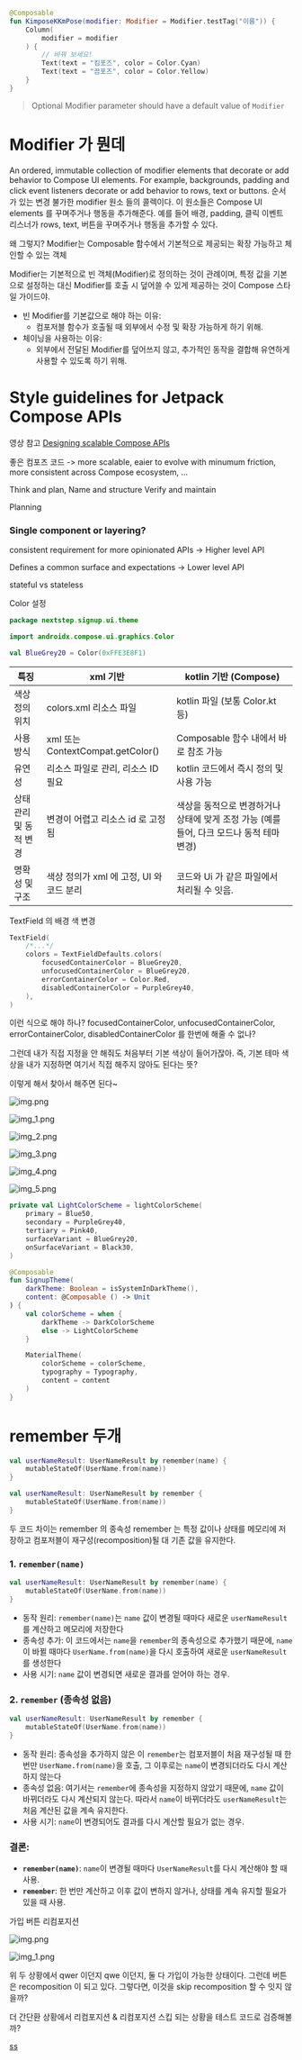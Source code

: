 ```kotlin
@Composable
fun KimposeKKmPose(modifier: Modifier = Modifier.testTag("이름")) {
    Column(
        modifier = modifier
    ) {
        // 바꿔 보세요!
        Text(text = "킴포즈", color = Color.Cyan)
        Text(text = "끔포즈", color = Color.Yellow)
    }
}
```

> Optional Modifier parameter should have a default value of `Modifier`

# Modifier 가 뭔데

An ordered, immutable collection of modifier elements that decorate or add behavior to Compose UI elements. For example,
backgrounds, padding and click event listeners decorate or add behavior to rows, text or buttons.
순서가 있는 변경 불가한 modifier 원소 들의 콜렉이다.
이 원소들은 Compose UI elements 를 꾸며주거나 행동을 추가해준다.
예를 들어 배경, padding, 클릭 이벤트 리스너가 rows, text, 버튼을 꾸며주거나 행동을 추가할 수 있다.

왜 그렇지?
Modifier는 Composable 함수에서 기본적으로 제공되는 확장 가능하고 체인할 수 있는 객체

Modifier는 기본적으로 빈 객체(Modifier)로 정의하는 것이 관례이며,
특정 값을 기본으로 설정하는 대신 Modifier를 호출 시 덮어쓸 수 있게 제공하는 것이 Compose 스타일 가이드야.

* 빈 Modifier를 기본값으로 해야 하는 이유:
    * 컴포저블 함수가 호출될 때 외부에서 수정 및 확장 가능하게 하기 위해.
* 체이닝을 사용하는 이유:
    * 외부에서 전달된 Modifier를 덮어쓰지 않고, 추가적인 동작을 결합해 유연하게 사용할 수 있도록 하기 위해.

# Style guidelines for Jetpack Compose APIs

영상 참고  [Designing scalable Compose APIs](https://developer.android.com/develop/ui/compose/api-guidelines)

좋은 컴포즈 코드 -> more scalable, eaier to evolve with minumum friction, more consistent across Compose ecosystem, ...

Think and plan,
Name and structure
Verify and maintain

Planning

### Single component or layering?

consistent requirement for more opinionated APIs -> Higher level API

Defines a common surface and expectations -> Lower level API

stateful vs stateless

Color 설정

```kotlin
package nextstep.signup.ui.theme

import androidx.compose.ui.graphics.Color

val BlueGrey20 = Color(0xFFE3E8F1)
```

| 특징            | xml 기반                          | kotlin 기반 (Compose)                                  |
|---------------|---------------------------------|------------------------------------------------------|
| 색상 정의 위치      | colors.xml 리소스 파일               | kotlin 파일 (보통 Color.kt 등)                            |
| 사용 방식         | xml 또는 ContextCompat.getColor() | Composable 함수 내에서 바로 참조 가능                           |
| 유연성           | 리소스 파일로 관리, 리소스 ID 필요           | kotlin 코드에서 즉시 정의 및 사용 가능                            |
| 상태 관리 및 동적 변경 | 변경이 어렵고 리소스 id 로 고정됨            | 색상을 동적으로 변경하거나 상태에 맞게 조정 가능 (예를 들어, 다크 모드나 동적 테마 변경) |
| 명확성 및 구조      | 색상 정의가 xml 에 고정, UI 와 코드 분리     | 코드와 Ui 가 같은 파일에서 처리될 수 잇음.                           |

TextField 의 배경 색 변경

```kotlin
TextField(
    /*...*/
    colors = TextFieldDefaults.colors(
        focusedContainerColor = BlueGrey20,
        unfocusedContainerColor = BlueGrey20,
        errorContainerColor = Color.Red,
        disabledContainerColor = PurpleGrey40,
    ),
)
```

이런 식으로 해야 하나?
focusedContainerColor, unfocusedContainerColor, errorContainerColor, disabledContainerColor 를 한번에 해줄 수 없나?

그런데 내가 직접 지정을 안 해줘도 처음부터 기본 색상이 들어가잖아.
즉, 기본 테마 색상을 내가 지정하면 여기서 직접 해주지 않아도 된다는 뜻?

이렇게 해서 찾아서 해주면 된다~

![img.png](img.png)

![img_1.png](img_1.png)

![img_2.png](img_2.png)

![img_3.png](img_3.png)

![img_4.png](img_4.png)

![img_5.png](img_5.png)

```kotlin
private val LightColorScheme = lightColorScheme(
    primary = Blue50,
    secondary = PurpleGrey40,
    tertiary = Pink40,
    surfaceVariant = BlueGrey20,
    onSurfaceVariant = Black30,
)

@Composable
fun SignupTheme(
    darkTheme: Boolean = isSystemInDarkTheme(),
    content: @Composable () -> Unit
) {
    val colorScheme = when {
        darkTheme -> DarkColorScheme
        else -> LightColorScheme
    }

    MaterialTheme(
        colorScheme = colorScheme,
        typography = Typography,
        content = content
    )
}

```

# remember 두개

```kotlin
val userNameResult: UserNameResult by remember(name) {
    mutableStateOf(UserName.from(name))
}

val userNameResult: UserNameResult by remember {
    mutableStateOf(UserName.from(name))
}
```

두 코드 차이는 remember 의 종속성
remember 는 특정 값이나 상태를 메모리에 저장하고 컴포저블이 재구성(recomposition)될 대 기존 값을 유지한다.

### 1. **`remember(name)`**

```kotlin
val userNameResult: UserNameResult by remember(name) {
    mutableStateOf(UserName.from(name))
}
```

- 동작 원리: `remember(name)`는 `name` 값이 변경될 때마다 새로운 `userNameResult`를 계산하고 메모리에 저장한다
- 종속성 추가: 이 코드에서는 `name`을 `remember`의 종속성으로 추가했기 때문에, `name`이 바뀔 때마다 `UserName.from(name)`을 다시 호출하여 새로운 `userNameResult`
  를 생성한다
- 사용 시기: `name` 값이 변경되면 새로운 결과를 얻어야 하는 경우.

### 2. **`remember` (종속성 없음)**

```kotlin
val userNameResult: UserNameResult by remember {
    mutableStateOf(UserName.from(name))
}
```

- 동작 원리: 종속성을 추가하지 않은 이 `remember`는 컴포저블이 처음 재구성될 때 한 번만 `UserName.from(name)`을 호출, 그 이후로는 `name`이 변경되더라도 다시 계산하지 않는다
- 종속성 없음: 여기서는 `remember`에 종속성을 지정하지 않았기 때문에, `name` 값이 바뀌더라도 다시 계산되지 않는다. 따라서 `name`이 바뀌더라도 `userNameResult`는 처음 계산된 값을
  계속 유지한다.
- 사용 시기: `name`이 변경되어도 결과를 다시 계산할 필요가 없는 경우.

### **결론**:

- **`remember(name)`**: `name`이 변경될 때마다 `UserNameResult`를 다시 계산해야 할 때 사용.
- **`remember`**: 한 번만 계산하고 이후 값이 변하지 않거나, 상태를 계속 유지할 필요가 있을 때 사용.

가입 버튼 리컴포지션

![img.png](img.png)

![img_1.png](img_1.png)

위 두 상황에서 qwer 이던지 qwe 이던지, 둘 다 가입이 가능한 상태이다.
그런데 버튼은 recomposition 이 되고 있다.
그렇다면, 이것을 skip recomposition 할 수 잇지 않을까?

더 간단환 상황에서 리컴포지션 & 리컴포지션 스킵 되는 상황을 테스트 코드로 검증해볼까?

[ss](../../../../../androidTest/java/nextstep/signup/RecompositionTest.kt)
